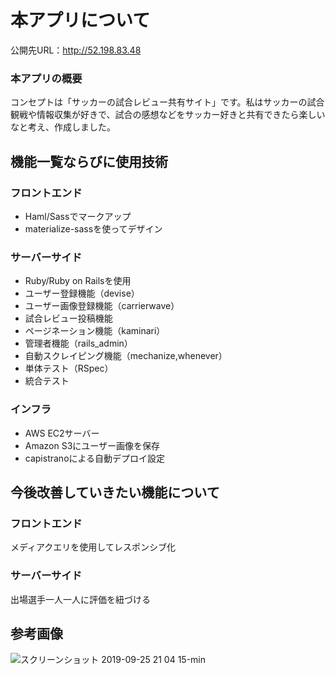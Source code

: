 # 本アプリについて

公開先URL：http://52.198.83.48

### 本アプリの概要
コンセプトは「サッカーの試合レビュー共有サイト」です。私はサッカーの試合観戦や情報収集が好きで、試合の感想などをサッカー好きと共有できたら楽しいなと考え、作成しました。

## 機能一覧ならびに使用技術
### フロントエンド
- Haml/Sassでマークアップ
- materialize-sassを使ってデザイン

### サーバーサイド
- Ruby/Ruby on Railsを使用
- ユーザー登録機能（devise）
- ユーザー画像登録機能（carrierwave）
- 試合レビュー投稿機能
- ページネーション機能（kaminari）
- 管理者機能（rails_admin）
- 自動スクレイピング機能（mechanize,whenever）
- 単体テスト（RSpec）
- 統合テスト

### インフラ
- AWS EC2サーバー
- Amazon S3にユーザー画像を保存
- capistranoによる自動デプロイ設定

## 今後改善していきたい機能について
### フロントエンド
メディアクエリを使用してレスポンシブ化
### サーバーサイド
出場選手一人一人に評価を紐づける

## 参考画像
![スクリーンショット 2019-09-25 21 04 15-min](https://user-images.githubusercontent.com/52983810/65599252-69a71b80-dfd8-11e9-9871-d41bff9036f9.png)
